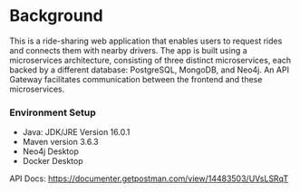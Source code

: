 # Background
This is a ride-sharing web application that enables users to request rides and connects them with nearby drivers. The app is built using a microservices architecture, consisting of three distinct microservices, each backed by a different database: PostgreSQL, MongoDB, and Neo4j. An API Gateway facilitates communication between the frontend and these microservices.

### Environment Setup

- Java: JDK/JRE Version 16.0.1
- Maven version 3.6.3
- Neo4j Desktop
- Docker Desktop

API Docs: https://documenter.getpostman.com/view/14483503/UVsLSRqT
